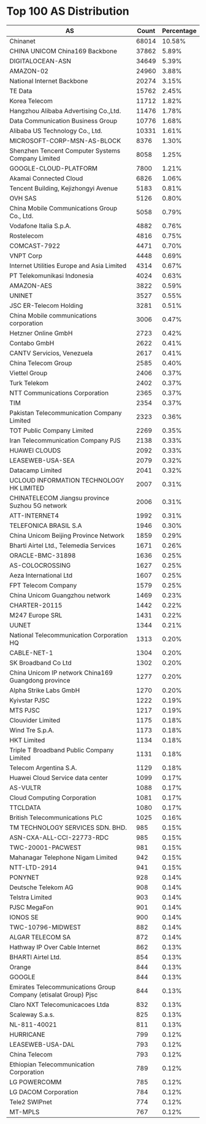 # Top 100 AS Distribution
| AS | Count | Percentage |
|----|----|----|
| Chinanet | 68014 | 10.58% |
| CHINA UNICOM China169 Backbone | 37862 | 5.89% |
| DIGITALOCEAN-ASN | 34649 | 5.39% |
| AMAZON-02 | 24960 | 3.88% |
| National Internet Backbone | 20274 | 3.15% |
| TE Data | 15762 | 2.45% |
| Korea Telecom | 11712 | 1.82% |
| Hangzhou Alibaba Advertising Co.,Ltd. | 11476 | 1.78% |
| Data Communication Business Group | 10776 | 1.68% |
| Alibaba US Technology Co., Ltd. | 10331 | 1.61% |
| MICROSOFT-CORP-MSN-AS-BLOCK | 8376 | 1.30% |
| Shenzhen Tencent Computer Systems Company Limited | 8058 | 1.25% |
| GOOGLE-CLOUD-PLATFORM | 7800 | 1.21% |
| Akamai Connected Cloud | 6826 | 1.06% |
| Tencent Building, Kejizhongyi Avenue | 5183 | 0.81% |
| OVH SAS | 5126 | 0.80% |
| China Mobile Communications Group Co., Ltd. | 5058 | 0.79% |
| Vodafone Italia S.p.A. | 4882 | 0.76% |
| Rostelecom | 4816 | 0.75% |
| COMCAST-7922 | 4471 | 0.70% |
| VNPT Corp | 4448 | 0.69% |
| Internet Utilities Europe and Asia Limited | 4314 | 0.67% |
| PT Telekomunikasi Indonesia | 4024 | 0.63% |
| AMAZON-AES | 3822 | 0.59% |
| UNINET | 3527 | 0.55% |
| JSC ER-Telecom Holding | 3281 | 0.51% |
| China Mobile communications corporation | 3006 | 0.47% |
| Hetzner Online GmbH | 2723 | 0.42% |
| Contabo GmbH | 2622 | 0.41% |
| CANTV Servicios, Venezuela | 2617 | 0.41% |
| China Telecom Group | 2585 | 0.40% |
| Viettel Group | 2406 | 0.37% |
| Turk Telekom | 2402 | 0.37% |
| NTT Communications Corporation | 2365 | 0.37% |
| TIM | 2354 | 0.37% |
| Pakistan Telecommunication Company Limited | 2323 | 0.36% |
| TOT Public Company Limited | 2269 | 0.35% |
| Iran Telecommunication Company PJS | 2138 | 0.33% |
| HUAWEI CLOUDS | 2092 | 0.33% |
| LEASEWEB-USA-SEA | 2079 | 0.32% |
| Datacamp Limited | 2041 | 0.32% |
| UCLOUD INFORMATION TECHNOLOGY HK LIMITED | 2007 | 0.31% |
| CHINATELECOM Jiangsu province Suzhou 5G network | 2006 | 0.31% |
| ATT-INTERNET4 | 1992 | 0.31% |
| TELEFONICA BRASIL S.A | 1946 | 0.30% |
| China Unicom Beijing Province Network | 1859 | 0.29% |
| Bharti Airtel Ltd., Telemedia Services | 1671 | 0.26% |
| ORACLE-BMC-31898 | 1636 | 0.25% |
| AS-COLOCROSSING | 1627 | 0.25% |
| Aeza International Ltd | 1607 | 0.25% |
| FPT Telecom Company | 1579 | 0.25% |
| China Unicom Guangzhou network | 1469 | 0.23% |
| CHARTER-20115 | 1442 | 0.22% |
| M247 Europe SRL | 1431 | 0.22% |
| UUNET | 1344 | 0.21% |
| National Telecommunication Corporation HQ | 1313 | 0.20% |
| CABLE-NET-1 | 1304 | 0.20% |
| SK Broadband Co Ltd | 1302 | 0.20% |
| China Unicom IP network China169 Guangdong province | 1277 | 0.20% |
| Alpha Strike Labs GmbH | 1270 | 0.20% |
| Kyivstar PJSC | 1222 | 0.19% |
| MTS PJSC | 1217 | 0.19% |
| Clouvider Limited | 1175 | 0.18% |
| Wind Tre S.p.A. | 1173 | 0.18% |
| HKT Limited | 1134 | 0.18% |
| Triple T Broadband Public Company Limited | 1131 | 0.18% |
| Telecom Argentina S.A. | 1129 | 0.18% |
| Huawei Cloud Service data center | 1099 | 0.17% |
| AS-VULTR | 1088 | 0.17% |
| Cloud Computing Corporation | 1081 | 0.17% |
| TTCLDATA | 1080 | 0.17% |
| British Telecommunications PLC | 1025 | 0.16% |
| TM TECHNOLOGY SERVICES SDN. BHD. | 985 | 0.15% |
| ASN-CXA-ALL-CCI-22773-RDC | 985 | 0.15% |
| TWC-20001-PACWEST | 981 | 0.15% |
| Mahanagar Telephone Nigam Limited | 942 | 0.15% |
| NTT-LTD-2914 | 941 | 0.15% |
| PONYNET | 928 | 0.14% |
| Deutsche Telekom AG | 908 | 0.14% |
| Telstra Limited | 903 | 0.14% |
| PJSC MegaFon | 901 | 0.14% |
| IONOS SE | 900 | 0.14% |
| TWC-10796-MIDWEST | 882 | 0.14% |
| ALGAR TELECOM SA | 872 | 0.14% |
| Hathway IP Over Cable Internet | 862 | 0.13% |
| BHARTI Airtel Ltd. | 854 | 0.13% |
| Orange | 844 | 0.13% |
| GOOGLE | 844 | 0.13% |
| Emirates Telecommunications Group Company (etisalat Group) Pjsc | 844 | 0.13% |
| Claro NXT Telecomunicacoes Ltda | 832 | 0.13% |
| Scaleway S.a.s. | 825 | 0.13% |
| NL-811-40021 | 811 | 0.13% |
| HURRICANE | 799 | 0.12% |
| LEASEWEB-USA-DAL | 793 | 0.12% |
| China Telecom | 793 | 0.12% |
| Ethiopian Telecommunication Corporation | 789 | 0.12% |
| LG POWERCOMM | 785 | 0.12% |
| LG DACOM Corporation | 784 | 0.12% |
| Tele2 SWIPnet | 774 | 0.12% |
| MT-MPLS | 767 | 0.12% |
